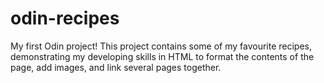 # odin-recipes
My first Odin project! 
This project contains some of my favourite recipes, demonstrating my developing skills in HTML to format the contents of the page, add images, and link several pages together.